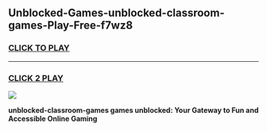 
## Unblocked-Games-unblocked-classroom-games-Play-Free-f7wz8
<h3>
<a href="https://premium76.site?title=unblocked-classroom-games&ref=23A">CLICK TO PLAY</a></h3>
<hr>

<h3>
<a href="https://premium76.site?title=unblocked-classroom-games&ref=23A">CLICK 2 PLAY</a>
  
</h3>

<a href="https://premium76.site?title=unblocked-classroom-games&ref=23A"><img src="https://clearcache.store/games.png"></a>


**unblocked-classroom-games games unblocked: Your Gateway to Fun and Accessible Online Gaming**
